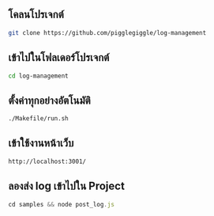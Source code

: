 ## โคลนโปรเจกต์
```bash
git clone https://github.com/pigglegiggle/log-management
```

## เข้าไปในโฟลเดอร์โปรเจกต์
```bash
cd log-management
```

## ตั้งค่าทุกอย่างอัตโนมัติ
```bash
./Makefile/run.sh
```

## เข้าใช้งานหน้าเว็บ
```bash
http://localhost:3001/
```

## ลองส่ง log เข้าไปใน Project
```javascript
cd samples && node post_log.js
```